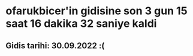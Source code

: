 # ofarukbicer'in gidisine son 3 gun 15 saat 16 dakika 32 saniye kaldi

## Gidis tarihi: 30.09.2022 :(